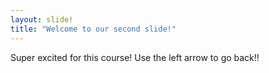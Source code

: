 ```yaml
---
layout: slide!
title: "Welcome to our second slide!"
---
```

Super excited for this course!
Use the left arrow to go back!!
